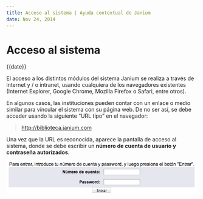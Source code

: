 ```yaml
---
title: Acceso al sistema | Ayuda contextual de Janium
date: Nov 24, 2014
---
```


# Acceso al sistema

{{date}}

El acceso a los distintos módulos del sistema Janium se realiza a través
de internet y / o intranet, usando cualquiera de los navegadores
existentes (Internet Explorer, Google Chrome, Mozilla Firefox o Safari,
entre otros).

En algunos casos, las instituciones pueden contar con un enlace o medio
similar para vincular el sistema con su página web. De no ser así, se
debe acceder usando la siguiente “URL tipo” en el navegador:

> http://biblioteca.janium.com

Una vez que la URL es reconocida, aparece la pantalla de acceso al
sistema, donde se debe escribir un **número de cuenta de usuario y
contraseña autorizados**.

![Pantalla de acceso al módulo](pantalla_acceso.png)


